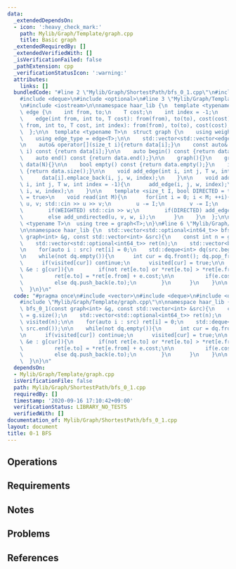 ```yaml
---
data:
  _extendedDependsOn:
  - icon: ':heavy_check_mark:'
    path: Mylib/Graph/Template/graph.cpp
    title: Basic graph
  _extendedRequiredBy: []
  _extendedVerifiedWith: []
  _isVerificationFailed: false
  _pathExtension: cpp
  _verificationStatusIcon: ':warning:'
  attributes:
    links: []
  bundledCode: "#line 2 \"Mylib/Graph/ShortestPath/bfs_0_1.cpp\"\n#include <vector>\n\
    #include <deque>\n#include <optional>\n#line 3 \"Mylib/Graph/Template/graph.cpp\"\
    \n#include <iostream>\n\nnamespace haar_lib {\n  template <typename T>\n  struct\
    \ edge {\n    int from, to;\n    T cost;\n    int index = -1;\n    edge(){}\n\
    \    edge(int from, int to, T cost): from(from), to(to), cost(cost){}\n    edge(int\
    \ from, int to, T cost, int index): from(from), to(to), cost(cost), index(index){}\n\
    \  };\n\n  template <typename T>\n  struct graph {\n    using weight_type = T;\n\
    \    using edge_type = edge<T>;\n\n    std::vector<std::vector<edge<T>>> data;\n\
    \n    auto& operator[](size_t i){return data[i];}\n    const auto& operator[](size_t\
    \ i) const {return data[i];}\n\n    auto begin() const {return data.begin();}\n\
    \    auto end() const {return data.end();}\n\n    graph(){}\n    graph(int N):\
    \ data(N){}\n\n    bool empty() const {return data.empty();}\n    int size() const\
    \ {return data.size();}\n\n    void add_edge(int i, int j, T w, int index = -1){\n\
    \      data[i].emplace_back(i, j, w, index);\n    }\n\n    void add_undirected(int\
    \ i, int j, T w, int index = -1){\n      add_edge(i, j, w, index);\n      add_edge(j,\
    \ i, w, index);\n    }\n\n    template <size_t I, bool DIRECTED = true, bool WEIGHTED\
    \ = true>\n    void read(int M){\n      for(int i = 0; i < M; ++i){\n        int\
    \ u, v; std::cin >> u >> v;\n        u -= I;\n        v -= I;\n        T w = 1;\n\
    \        if(WEIGHTED) std::cin >> w;\n        if(DIRECTED) add_edge(u, v, w, i);\n\
    \        else add_undirected(u, v, w, i);\n      }\n    }\n  };\n\n  template\
    \ <typename T>\n  using tree = graph<T>;\n}\n#line 6 \"Mylib/Graph/ShortestPath/bfs_0_1.cpp\"\
    \n\nnamespace haar_lib {\n  std::vector<std::optional<int64_t>> bfs_0_1(const\
    \ graph<int> &g, const std::vector<int> &src){\n    const int n = g.size();\n\
    \    std::vector<std::optional<int64_t>> ret(n);\n    std::vector<bool> visited(n);\n\
    \n    for(auto i : src) ret[i] = 0;\n    std::deque<int> dq(src.begin(), src.end());\n\
    \n    while(not dq.empty()){\n      int cur = dq.front(); dq.pop_front();\n\n\
    \      if(visited[cur]) continue;\n      visited[cur] = true;\n\n      for(auto\
    \ &e : g[cur]){\n        if(not ret[e.to] or *ret[e.to] > *ret[e.from] + e.cost){\n\
    \          ret[e.to] = *ret[e.from] + e.cost;\n\n          if(e.cost == 0) dq.push_front(e.to);\n\
    \          else dq.push_back(e.to);\n        }\n      }\n    }\n\n    return ret;\n\
    \  }\n}\n"
  code: "#pragma once\n#include <vector>\n#include <deque>\n#include <optional>\n\
    #include \"Mylib/Graph/Template/graph.cpp\"\n\nnamespace haar_lib {\n  std::vector<std::optional<int64_t>>\
    \ bfs_0_1(const graph<int> &g, const std::vector<int> &src){\n    const int n\
    \ = g.size();\n    std::vector<std::optional<int64_t>> ret(n);\n    std::vector<bool>\
    \ visited(n);\n\n    for(auto i : src) ret[i] = 0;\n    std::deque<int> dq(src.begin(),\
    \ src.end());\n\n    while(not dq.empty()){\n      int cur = dq.front(); dq.pop_front();\n\
    \n      if(visited[cur]) continue;\n      visited[cur] = true;\n\n      for(auto\
    \ &e : g[cur]){\n        if(not ret[e.to] or *ret[e.to] > *ret[e.from] + e.cost){\n\
    \          ret[e.to] = *ret[e.from] + e.cost;\n\n          if(e.cost == 0) dq.push_front(e.to);\n\
    \          else dq.push_back(e.to);\n        }\n      }\n    }\n\n    return ret;\n\
    \  }\n}\n"
  dependsOn:
  - Mylib/Graph/Template/graph.cpp
  isVerificationFile: false
  path: Mylib/Graph/ShortestPath/bfs_0_1.cpp
  requiredBy: []
  timestamp: '2020-09-16 17:10:42+09:00'
  verificationStatus: LIBRARY_NO_TESTS
  verifiedWith: []
documentation_of: Mylib/Graph/ShortestPath/bfs_0_1.cpp
layout: document
title: 0-1 BFS
---
```


## Operations

## Requirements

## Notes

## Problems

## References
